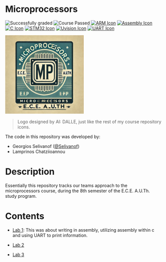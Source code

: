 # Microprocessors
![Successfully graded](https://img.shields.io/badge/Successfully_graded-%E2%9C%94%EF%B8%8F-green) 
![Course Passed](https://img.shields.io/badge/Course_passed-%E2%9C%94%EF%B8%8F-green) 
[![ARM Icon](https://img.shields.io/badge/ARM-0091BD?style=flat&logo=arm&logoColor=white)](https://developer.arm.com/documentation/)
[![Assembly Icon](https://img.shields.io/badge/Assembly-000000?style=flat&logo=assemblyscript&logoColor=white)](https://en.wikipedia.org/wiki/Assembly_language)
[![C Icon](https://img.shields.io/badge/C-A8B9CC?style=flat&logo=c&logoColor=white)](https://en.wikipedia.org/wiki/C_(programming_language))
[![STM32 Icon](https://img.shields.io/badge/STM32-03234B?style=flat&logo=stmicroelectronics&logoColor=white)](https://www.st.com/en/microcontrollers-microprocessors/stm32-32-bit-arm-cortex-mcus.html)
[![Uvision Icon](https://img.shields.io/badge/uVision-005E9E?style=flat&logo=keil&logoColor=white)](https://developer.arm.com/tools-and-software/embedded/keil-uvision)
[![UART Icon](https://img.shields.io/badge/UART-2C3E50?style=flat&logo=serial-port&logoColor=white)](https://en.wikipedia.org/wiki/Universal_asynchronous_receiver-transmitter)

<img src="mp-dalle.png" width="50%"/>

> Logo designed by AI: DALLE, just like the rest of my course repository icons.

The code in this repository was developed by:
- Georgios Selivanof ([@Selivanof](https://github.com/Selivanof))
- Lamprinos Chatziioannou

# Description
Essentially this repository tracks our teams approach to the microprocessors course, during the 8th semester of the E.C.E. A.U.Th. study program.

# Contents
- [Lab 1](lab1): This was about writing in assembly, utilizing assembly within c and using UART to print information.

- [Lab 2](lab2)
- [Lab 3](lab3)

